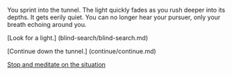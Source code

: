 You sprint into the tunnel. The light quickly fades as you rush
deeper into its depths. It gets eerily quiet. You can no longer
hear your pursuer, only your breath echoing around you.

[Look for a light.] (blind-search/blind-search.md)

[Continue down the tunnel.] (continue/continue.md)

[Stop and meditate on the situation](stop/stop.md)
